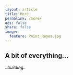 ```yaml
---
layout: article
title: More
permalink: /more/
ads: false
share: false
image:
  feature: Point_Reyes.jpg
---
```


## A bit of everything...

*..building..*
